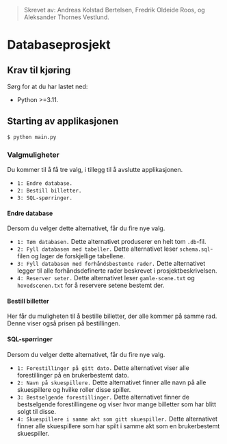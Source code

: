 > Skrevet av: Andreas Kolstad Bertelsen, Fredrik Oldeide Roos, og Aleksander Thornes Vestlund.

# Databaseprosjekt

## Krav til kjøring

Sørg for at du har lastet ned:

- Python >=3.11.

## Starting av applikasjonen

```bash
$ python main.py
```

### Valgmuligheter

Du kommer til å få tre valg, i tillegg til å avslutte applikasjonen.

- `1: Endre database.`
- `2: Bestill billetter.`
- `3: SQL-spørringer.`

#### Endre database

Dersom du velger dette alternativet, får du fire nye valg.

- `1: Tøm databasen.` Dette alternativet produserer en helt tom `.db`-fil.
- `2: Fyll databasen med tabeller.` Dette alternativet leser `schema.sql`-filen og lager de forskjellige tabellene.
- `3: Fyll databasen med forhåndsbestemte rader.` Dette alternativet legger til alle forhåndsdefinerte rader beskrevet i prosjektbeskrivelsen.
- `4: Reserver seter.` Dette alternativet leser `gamle-scene.txt` og `hovedscenen.txt` for å reservere setene bestemt der.

#### Bestill billetter

Her får du muligheten til å bestille billetter, der alle kommer på samme rad. Denne viser også prisen på bestillingen.

#### SQL-spørringer

Dersom du velger dette alternativet, får du fire nye valg.

- `1: Forestillinger på gitt dato.` Dette alternativet viser alle forestillinger på en brukerbestemt dato.
- `2: Navn på skuespillere.` Dette alternativet finner alle navn på alle skuespillere og hvilke roller disse spiller.
- `3: Bestselgende forestillinger.` Dette alternativet finner de bestselgende forestillingene og viser hvor mange billetter som har blitt solgt til disse.
- `4: Skuespillere i samme akt som gitt skuespiller.` Dette alternativet finner alle skuespillere som har spilt i samme akt som en brukerbestemt skuespiller.
